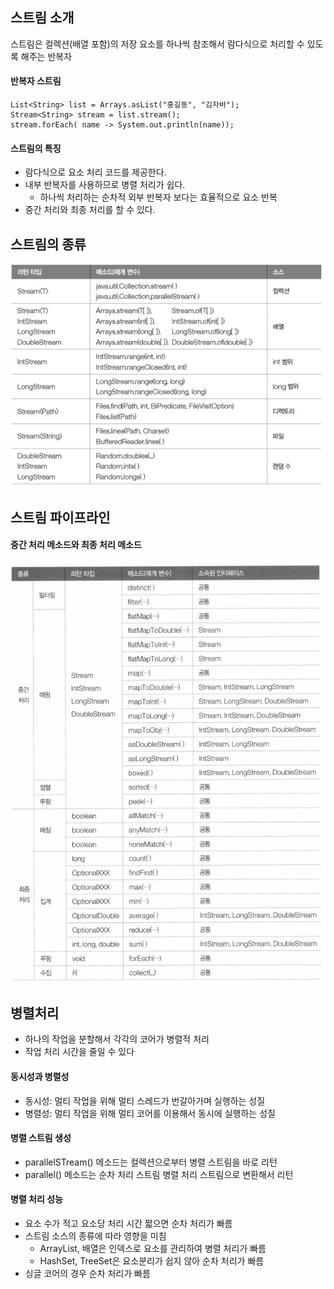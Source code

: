 ## 스트림 소개
스트림은 컬렉션(배열 포함)의 저장 요소를 하나씩 참조해서 람다식으로 처리할 수 있도록 해주는 반복자

#### 반복자 스트림

```
List<String> list = Arrays.asList("홍길동", "김자바");
Stream<String> stream = list.stream();
stream.forEach( name -> System.out.println(name));
```

#### 스트림의 특징
* 람다식으로 요소 처리 코드를 제공한다.
* 내부 반복자를 사용하므로 병렬 처리가 쉽다.
  * 하나씩 처리하는 순차적 외부 반복자 보다는 효율적으로 요소 반복 
* 중간 처리와 최종 처리를 할 수 있다.

## 스트림의 종류
![streamType](./hoyeon/StreamType.png)

## 스트림 파이프라인

#### 중간 처리 메소드와 최종 처리 메소드
![stream2](./hoyeon/streamMidFinalMethod.png)

## 병렬처리
* 하나의 작업을 분할해서 각각의 코어가 병렬적 처리
* 작업 처리 시간을 줄일 수 있다

#### 동시성과 병렬성
* 동시성: 멀티 작업을 위해 멀티 스레드가 번갈아가며 실행하는 성질
* 병렬성: 멀티 작업을 위해 멀티 코어를 이용해서 동시에 실행하는 성질

#### 병렬 스트림 생성
* parallelSTream() 메소드는 컬렉션으로부터 병렬 스트림을 바로 리턴
* parallel() 메소드는 순차 처리 스트림 병렬 처리 스트림으로 변환해서 리턴

#### 병렬 처리 성능
* 요소 수가 적고 요소당 처리 시간 짧으면 순차 처리가 빠름
* 스트림 소스의 종류에 따라 영향을 미침
  * ArrayList, 배열은 인덱스로 요소를 관리하여 병렬 처리가 빠름
  * HashSet, TreeSet은 요소분리가 쉽지 않아 순차 처리가 빠름
* 싱글 코어의 경우 순차 처리가 빠름
